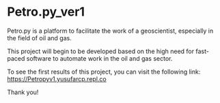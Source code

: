 # Petro.py_ver1

Petro.py is a platform to facilitate the work of a geoscientist, especially in the field of oil and gas.

This project will begin to be developed based on the high need for fast-paced software to automate work in the oil and gas sector.

To see the first results of this project, you can visit the following link:
https://Petropyv1.yusufarcp.repl.co

Thank you!
